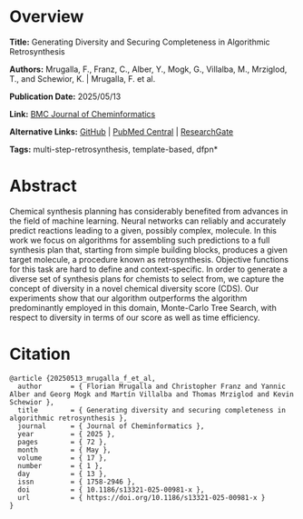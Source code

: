 # Overview
**Title:**
Generating Diversity and Securing Completeness in Algorithmic Retrosynthesis

**Authors:**
Mrugalla, F., Franz, C., Alber, Y., Mogk, G., Villalba, M., Mrziglod, T., and Schewior, K. |
Mrugalla, F. et al.

**Publication Date:**
2025/05/13

**Link:**
[BMC Journal of Cheminformatics](https://jcheminf.biomedcentral.com/articles/10.1186/s13321-025-00981-x)

**Alternative Links:**
[GitHub](https://github.com/Bayer-Group/bayer-retrosynthesis-search) |
[PubMed Central](https://pmc.ncbi.nlm.nih.gov/articles/PMC12076909) |
[ResearchGate](https://www.researchgate.net/publication/391706317_Generating_diversity_and_securing_completeness_in_algorithmic_retrosynthesis)

**Tags:**
multi-step-retrosynthesis, template-based, dfpn*


# Abstract
Chemical synthesis planning has considerably benefited from advances in the field of machine learning.
Neural networks can reliably and accurately predict reactions leading to a given, possibly complex, molecule.
In this work we focus on algorithms for assembling such predictions to a full synthesis plan that, starting from simple building blocks, produces a given target molecule, a procedure known as retrosynthesis.
Objective functions for this task are hard to define and context-specific.
In order to generate a diverse set of synthesis plans for chemists to select from, we capture the concept of diversity in a novel chemical diversity score (CDS).
Our experiments show that our algorithm outperforms the algorithm predominantly employed in this domain, Monte-Carlo Tree Search, with respect to diversity in terms of our score as well as time efficiency.


# Citation
```
@article {20250513_mrugalla_f_et_al,
  author       = { Florian Mrugalla and Christopher Franz and Yannic Alber and Georg Mogk and Martín Villalba and Thomas Mrziglod and Kevin Schewior },
  title        = { Generating diversity and securing completeness in algorithmic retrosynthesis },
  journal      = { Journal of Cheminformatics },
  year         = { 2025 },
  pages        = { 72 },
  month        = { May },
  volume       = { 17 },
  number       = { 1 },
  day          = { 13 },
  issn         = { 1758-2946 },
  doi          = { 10.1186/s13321-025-00981-x },
  url          = { https://doi.org/10.1186/s13321-025-00981-x }
}
```
